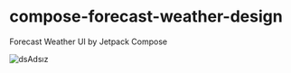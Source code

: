 # compose-forecast-weather-design
Forecast Weather UI by Jetpack Compose

![dsAdsız](https://user-images.githubusercontent.com/78986854/143027412-42a7c930-251d-4c72-93a0-4f6c6cd68b88.jpg)

